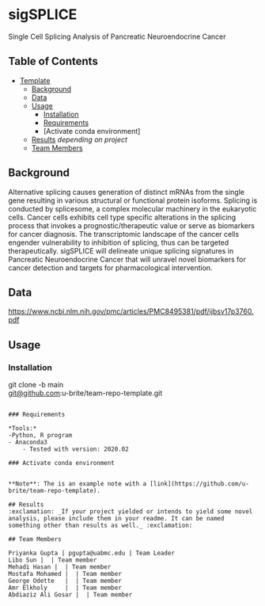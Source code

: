 # sigSPLICE
Single Cell Splicing Analysis of Pancreatic Neuroendocrine Cancer

## Table of Contents

- [Template](#team-repo-template)
    - [Background](#Background)
    - [Data](#data)
    - [Usage](#usage)
        - [Installation](#installation)
        - [Requirements](#requirements) 
        - [Activate conda environment]
    - [Results](#results) _depending on project_
    - [Team Members](#team-members)

## Background
Alternative splicing causes generation of distinct mRNAs from the single gene resulting in various structural or functional protein isoforms. Splicing is conducted by splicesome, a complex molecular machinery in the eukaryotic cells. Cancer cells exhibits cell type specific alterations in the splicing process that invokes a prognostic/therapeutic value or serve as biomarkers for cancer diagnosis. The transcriptomic landscape of the cancer cells engender vulnerability to inhibition of splicing, thus can be targeted therapeutically. sigSPLICE will delineate unique splicing signatures in Pancreatic Neuroendocrine Cancer that will unravel novel biomarkers for cancer detection and targets for pharmacological intervention. 

## Data
https://www.ncbi.nlm.nih.gov/pmc/articles/PMC8495381/pdf/ijbsv17p3760.pdf 

## Usage

### Installation

git clone -b main \
    git@github.com:u-brite/team-repo-template.git
```

### Requirements

*Tools:*
-Python, R program
- Anaconda3
    - Tested with version: 2020.02

### Activate conda environment


**Note**: The is an example note with a [link](https://github.com/u-brite/team-repo-template).

## Results
:exclamation: _If your project yielded or intends to yield some novel analysis, please include them in your readme. It can be named something other than results as well._ :exclamation:

## Team Members

Priyanka Gupta | pgupta@uabmc.edu | Team Leader  
Libo Sun |  | Team member
Mehadi Hasan |  | Team member
Mostafa Mohamed |  | Team member
George Odette   |  | Team member
Amr Elkholy     |  | Team member
Abdiaziz Ali Gosar |  | Team member
